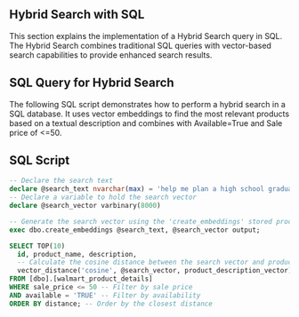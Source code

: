## Hybrid Search with SQL

This section explains the implementation of a Hybrid Search query in SQL. The Hybrid Search combines traditional SQL queries with vector-based search capabilities to provide enhanced search results.

## SQL Query for Hybrid Search
The following SQL script demonstrates how to perform a hybrid search in a SQL database. It uses vector embeddings to find the most relevant products based on a textual description and combines with Available=True and Sale price of <=50.

## SQL Script
```SQL
-- Declare the search text
declare @search_text nvarchar(max) = 'help me plan a high school graduation party'
-- Declare a variable to hold the search vector
declare @search_vector varbinary(8000)

-- Generate the search vector using the 'create_embeddings' stored procedure
exec dbo.create_embeddings @search_text, @search_vector output;

SELECT TOP(10) 
  id, product_name, description, 
  -- Calculate the cosine distance between the search vector and product description vectors
  vector_distance('cosine', @search_vector, product_description_vector) AS distance
FROM [dbo].[walmart_product_details]
WHERE sale_price <= 50 -- Filter by sale price
AND available = 'TRUE' -- Filter by availability
ORDER BY distance; -- Order by the closest distance